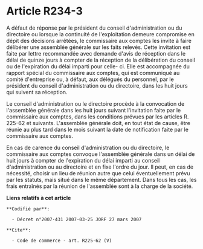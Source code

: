 # Article R234-3

A défaut de réponse par le président du conseil d'administration ou du directoire ou lorsque la continuité de l'exploitation
demeure compromise en dépit des décisions arrêtées, le commissaire aux comptes les invite à faire délibérer une assemblée
générale sur les faits relevés. Cette invitation est faite par lettre recommandée avec demande d'avis de réception dans le
délai de quinze jours à compter de la réception de la délibération du conseil ou de l'expiration du délai imparti pour celle-
ci. Elle est accompagnée du rapport spécial du commissaire aux comptes, qui est communiqué au comité d'entreprise ou, à
défaut, aux délégués du personnel, par le président du conseil d'administration ou du directoire, dans les huit jours qui
suivent sa réception. 

Le conseil d'administration ou le directoire procède à la convocation de l'assemblée générale dans les huit jours suivant
l'invitation faite par le commissaire aux comptes, dans les conditions prévues par les articles R. 225-62 et suivants.
L'assemblée générale doit, en tout état de cause, être réunie au plus tard dans le mois suivant la date de notification faite
par le commissaire aux comptes. 

En cas de carence du conseil d'administration ou du directoire, le commissaire aux comptes convoque l'assemblée générale dans
un délai de huit jours à compter de l'expiration du délai imparti au conseil d'administration ou au directoire et en fixe
l'ordre du jour. Il peut, en cas de nécessité, choisir un lieu de réunion autre que celui éventuellement prévu par les
statuts, mais situé dans le même département. Dans tous les cas, les frais entraînés par la réunion de l'assemblée sont à la
charge de la société.

**Liens relatifs à cet article**

	**Codifié par**:

	  - Décret n°2007-431 2007-03-25 JORF 27 mars 2007

	**Cite**:

	  - Code de commerce - art. R225-62 (V)
